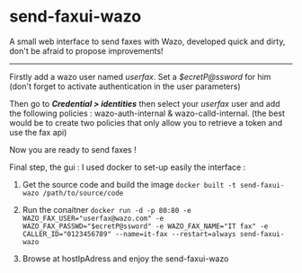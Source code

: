 # send-faxui-wazo
A small web interface to send faxes with Wazo, developed quick and dirty, don't be afraid to propose improvements!

---

Firstly add a wazo user named *userfax*. Set a *$ecretP@ssword* for him (don't forget to activate authentication in the user parameters)

Then go to *__Credential > identities__* then select your *userfax* user and add the following policies : wazo-auth-internal & wazo-calld-internal. (the best would be to create two policies that only allow you to retrieve a token and use the fax api)

Now you are ready to send faxes !


Final step, the gui : I used docker to set-up easily the interface :

1. Get the source code and build the image
` docker built -t send-faxui-wazo /path/to/source/code `

2. Run the conaitner 
` docker run -d -p 80:80 -e WAZO_FAX_USER="userfax@wazo.com" -e WAZO_FAX_PASSWD="$ecretP@ssword" -e WAZO_FAX_NAME="IT fax" -e CALLER_ID="0123456789" --name=it-fax --restart=always send-faxui-wazo `

3. Browse at hostIpAdress and enjoy the send-faxui-wazo


